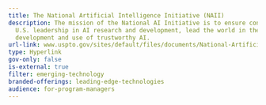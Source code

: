 ```yaml
---
title: The National Artificial Intelligence Initiative (NAII)
description: The mission of the National AI Initiative is to ensure continued
  U.S. leadership in AI research and development, lead the world in the
  development and use of trustworthy AI.
url-link: www.uspto.gov/sites/default/files/documents/National-Artificial-Intelligence-Initiative-Overview.pdf
type: Hyperlink
gov-only: false
is-external: true
filter: emerging-technology
branded-offerings: leading-edge-technologies
audience: for-program-managers
---
```

